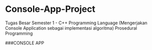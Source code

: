 # Console-App-Project
Tugas Besar Semester 1 - C++ Programming Language (Mengerjakan Console Application sebagai implementasi algoritma)
Prosedural Programming

###CONSOLE APP

